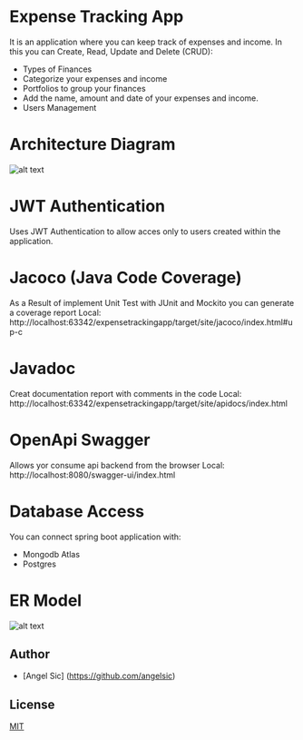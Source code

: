 # Expense Tracking App
It is an application where you can keep track of expenses and income.
In this you can Create, Read, Update and Delete (CRUD):
* Types of Finances
* Categorize your expenses and income
* Portfolios to group your finances
* Add the name, amount and date of your expenses and income.
* Users Management

# Architecture Diagram
![alt text](https://github.com/angelsic/expensetrackingapp/tree/[branch]/blob/ADExpenseTrackingApp.png?raw=true)

# JWT Authentication
Uses JWT Authentication to allow acces only to users created within the application.

# Jacoco (Java Code Coverage)
As a Result of implement Unit Test with JUnit and Mockito you can generate a coverage report
Local: http://localhost:63342/expensetrackingapp/target/site/jacoco/index.html#up-c

# Javadoc
Creat documentation report with comments in the code
Local: http://localhost:63342/expensetrackingapp/target/site/apidocs/index.html

# OpenApi Swagger
Allows yor consume api backend from the browser
Local: http://localhost:8080/swagger-ui/index.html

# Database Access
You can connect spring boot application with:
* Mongodb Atlas
* Postgres

# ER Model
![alt text](https://github.com/angelsic/expensetrackingapp/tree/[branch]/blob/ERExpenseTrackingApp.png?raw=true)




## Author
- [Angel Sic] (https://github.com/angelsic)

## License
[MIT](https://choosealicense.com/licenses/mit/)